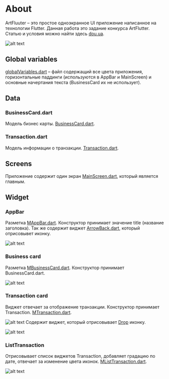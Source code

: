 # About

ArtFluuter – это простое одноэкранное UI приложение написанное на технологии Flutter. Данная работа это задание конкурса ArtFlutter. Статью и условия можно найти здесь [dou.ua](https://dou.ua/lenta/articles/cross-platform-mobile-development/).

![alt text](http://dev.artebiakin.com/source/img-07.png "ArtFlutter")


## Global variables

[globalVariables.dart](https://github.com/artebiakin/art_flutter/tree/master/lib/globalVariables.dart) – файл содержащий все цвета приложения, горизонтальные паддинги (используются в AppBar и MainScreen) и основные начертания текста (BusinessСard их не использует).

## Data

### BusinessCard.dart

Модель бизнес карты. [BusinessCard.dart](https://github.com/artebiakin/art_flutter/tree/master/lib/data/BusinessCard.dart).

### Transaction.dart

Модель информации о транзакции. [Transaction.dart](https://github.com/artebiakin/art_flutter/tree/master/lib/data/Transaction.dart).

## Screens

Приложение содержит один экран [MainScreen.dart](https://github.com/artebiakin/art_flutter/tree/master/lib/screens/MainScreen.dart), который является главным.

## Widget

### AppBar

Разметка [MAppBar.dart](https://github.com/artebiakin/art_flutter/tree/master/lib/widgets/AppBar.dart). Конструктор принимает значение title (название заголовка). Так же содержит виджет [ArrowBack.dart](https://github.com/artebiakin/art_flutter/tree/master/lib/widgets/icons/ArrowBack.dart), который отрисовывет иконку.

![alt text](http://dev.artebiakin.com/source/img-01.png "AppBar")

### Business card

Разметка [MBusinessСard.dart](https://github.com/artebiakin/art_flutter/tree/master/lib/widgets/MBusinessСard.dart). Конструктор принимает BusinessСard.dart.

![alt text](http://dev.artebiakin.com/source/img-02.png "Business card")

### Transaction card

Виджет отвечает за отображение транзакции. Конструктор принимает Transaction.
[MTransaction.dart](https://github.com/artebiakin/art_flutter/tree/master/lib/widgets/MBusinessСard.dart).

![alt text](http://dev.artebiakin.com/source/img-03.png "Transaction")
Содержит виджет, который отрисовывает [Drop](https://github.com/artebiakin/art_flutter/tree/master/lib/widgets/icons/Drop.dart) иконку.

![alt text](http://dev.artebiakin.com/source/img-04.png "Drop")


### ListTransaction

Отрисовывает список виджетов Transaction, добавляет градацию по дате, отвечает за изменение цвета иконок.
[MListTransaction.dart](https://github.com/artebiakin/art_flutter/tree/master/lib/widgets/MListTransaction.dart).

![alt text](http://dev.artebiakin.com/source/img-05.png "ListTransaction")
